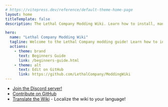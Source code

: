 ```yaml
---
# https://vitepress.dev/reference/default-theme-home-page
layout: home
titleTemplate: false
description: The Lethal Company Modding Wiki. Learn how to install, manage, and create mods for Lethal Company!

hero:
  name: "Lethal Company Modding Wiki"
  tagline: Welcome to the Lethal Company modding guide! Learn how to install, manage, and create mods for Lethal Company!
  actions:
    - theme: brand
      text: Beginners Guide
      link: /beginners-guide.html
    - theme: alt
      text: Edit on GitHub
      link: https://github.com/LethalCompany/ModdingWiki
---
```


<script setup lang="ts">
  import Home from './.vitepress/components/Home.vue'
  import HomeGroup from './.vitepress/components/HomeGroup.vue'
  import HomeItem from './.vitepress/components/HomeItem.vue'
  import HomeLinks from './.vitepress/components/HomeLinks.vue'
</script>

<Home>
  <HomeGroup title="Installing Mods">
    <HomeItem name="Beginners guide" href="./beginners-guide.html" />
    <HomeItem name="Using r2modman" href="./installation/installing-r2modman.html" />
    <HomeItem name="Syncing mods with friends" href="./installation/syncing-mods.html" />
  </HomeGroup>

  <HomeGroup title="Creating Mods">
    <HomeItem name="Initial modding setup" href="./modding/initial-setup.html" />
    <HomeItem name="Starting a mod" href="./modding/starting-a-mod.html" />
    <HomeItem name="Open-source and ethics" href="./modding/open-source-and-ethics.html" />
    <HomeItem name="Publishing your mod" href="./modding/publishing-your-mod.html" />
  </HomeGroup>

  <HomeGroup title="Other Resources">
    <HomeItem name="Frequently Asked Questions" href="./extras/faq.html" />
    <HomeItem name="Contributing translations" href="./translation/translating-the-wiki.html" />
    <HomeItem name="About" href="./extras/about.html" />
  </HomeGroup>
</Home>

<HomeLinks>

- [Join the Discord server!](https://discord.gg/nYcQFEpXfU)
- [Contribute on GitHub](https://github.com/LethalCompany/ModdingWiki)
- [Translate the Wiki](./translation/translating-the-wiki.html) - Localize the wiki to your language!

</HomeLinks>